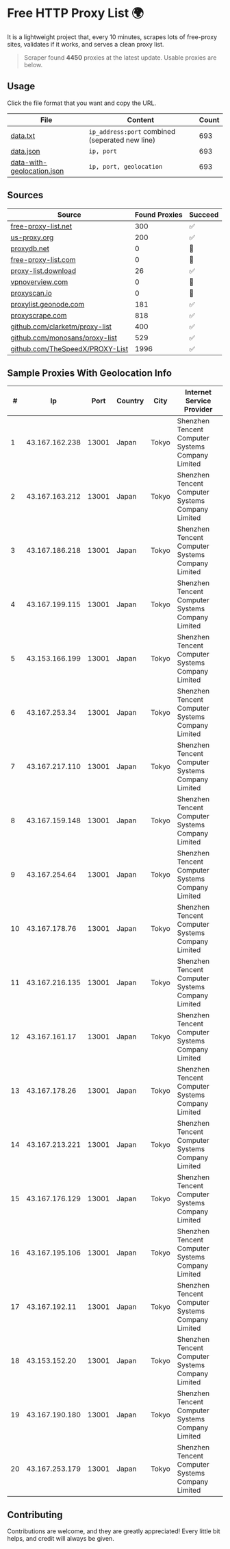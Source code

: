 
# Free HTTP Proxy List 🌍

It is a lightweight project that, every 10 minutes, scrapes lots of free-proxy sites, validates if it works, and serves a clean proxy list.


> Scraper found **4450** proxies at the latest update. Usable proxies are below.

## Usage

Click the file format that you want and copy the URL.


|File|Content|Count|
|----|-------|-----|
|[data.txt](https://raw.githubusercontent.com/themiralay/Proxy-List-World/master/data.txt)|`ip_address:port` combined (seperated new line)|693|
|[data.json](https://raw.githubusercontent.com/themiralay/Proxy-List-World/master/data.json)|`ip, port`|693|
|[data-with-geolocation.json](https://raw.githubusercontent.com/themiralay/Proxy-List-World/master/data-with-geolocation.json)|`ip, port, geolocation`|693|

## Sources

|Source|Found Proxies|Succeed|
|------|-------------|-------|
|[free-proxy-list.net](https://free-proxy-list.net)|300|✅|
|[us-proxy.org](https://www.us-proxy.org)|200|✅|
|[proxydb.net](http://proxydb.net)|0|🚫|
|[free-proxy-list.com](https://free-proxy-list.com/?page=&port=&type%5B%5D=http&type%5B%5D=https&up_time=0&search=Search)|0|🚫|
|[proxy-list.download](https://www.proxy-list.download/HTTP)|26|✅|
|[vpnoverview.com](https://vpnoverview.com/privacy/anonymous-browsing/free-proxy-servers)|0|🚫|
|[proxyscan.io](https://www.proxyscan.io)|0|🚫|
|[proxylist.geonode.com](https://proxylist.geonode.com/api/proxy-list?limit=300&page=1&sort_by=lastChecked&sort_type=desc&protocols=http,https)|181|✅|
|[proxyscrape.com](https://api.proxyscrape.com/v2/?request=displayproxies&protocol=http&timeout=10000&country=all&ssl=all&anonymity=all)|818|✅|
|[github.com/clarketm/proxy-list](https://raw.githubusercontent.com/clarketm/proxy-list/master/proxy-list-raw.txt)|400|✅|
|[github.com/monosans/proxy-list](https://raw.githubusercontent.com/monosans/proxy-list/main/proxies/http.txt)|529|✅|
|[github.com/TheSpeedX/PROXY-List](https://raw.githubusercontent.com/TheSpeedX/PROXY-List/master/http.txt)|1996|✅|


## Sample Proxies With Geolocation Info

|#|Ip|Port|Country|City|Internet Service Provider|
|-|--|----|-------|----|-------------------------|
|1|43.167.162.238|13001|Japan|Tokyo|Shenzhen Tencent Computer Systems Company Limited|
|2|43.167.163.212|13001|Japan|Tokyo|Shenzhen Tencent Computer Systems Company Limited|
|3|43.167.186.218|13001|Japan|Tokyo|Shenzhen Tencent Computer Systems Company Limited|
|4|43.167.199.115|13001|Japan|Tokyo|Shenzhen Tencent Computer Systems Company Limited|
|5|43.153.166.199|13001|Japan|Tokyo|Shenzhen Tencent Computer Systems Company Limited|
|6|43.167.253.34|13001|Japan|Tokyo|Shenzhen Tencent Computer Systems Company Limited|
|7|43.167.217.110|13001|Japan|Tokyo|Shenzhen Tencent Computer Systems Company Limited|
|8|43.167.159.148|13001|Japan|Tokyo|Shenzhen Tencent Computer Systems Company Limited|
|9|43.167.254.64|13001|Japan|Tokyo|Shenzhen Tencent Computer Systems Company Limited|
|10|43.167.178.76|13001|Japan|Tokyo|Shenzhen Tencent Computer Systems Company Limited|
|11|43.167.216.135|13001|Japan|Tokyo|Shenzhen Tencent Computer Systems Company Limited|
|12|43.167.161.17|13001|Japan|Tokyo|Shenzhen Tencent Computer Systems Company Limited|
|13|43.167.178.26|13001|Japan|Tokyo|Shenzhen Tencent Computer Systems Company Limited|
|14|43.167.213.221|13001|Japan|Tokyo|Shenzhen Tencent Computer Systems Company Limited|
|15|43.167.176.129|13001|Japan|Tokyo|Shenzhen Tencent Computer Systems Company Limited|
|16|43.167.195.106|13001|Japan|Tokyo|Shenzhen Tencent Computer Systems Company Limited|
|17|43.167.192.11|13001|Japan|Tokyo|Shenzhen Tencent Computer Systems Company Limited|
|18|43.153.152.20|13001|Japan|Tokyo|Shenzhen Tencent Computer Systems Company Limited|
|19|43.167.190.180|13001|Japan|Tokyo|Shenzhen Tencent Computer Systems Company Limited|
|20|43.167.253.179|13001|Japan|Tokyo|Shenzhen Tencent Computer Systems Company Limited|



## Contributing

Contributions are welcome, and they are greatly appreciated! Every
little bit helps, and credit will always be given.

